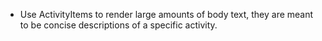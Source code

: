 - Use ActivityItems to render large amounts of body text, they are meant to be concise descriptions of a specific activity.
